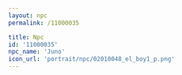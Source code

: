 ```yaml
---
layout: npc
permalink: /11000035

title: Npc
id: '11000035'
npc_name: 'Juno'
icon_url: 'portrait/npc/02010048_el_boy1_p.png'
---
```

